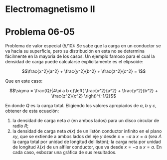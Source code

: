 # Electromagnetismo II
# Problema 06-05

Problema de valor especial (5/10): Se sabe que la carga en un conductor
se va hacia su superficie, pero su distribución en esta no se determina
fácilmente en la mayoría de los casos. Un ejemplo famoso para el cual la
densidad de carga puede calcularse explícitamente es el elipsoide:

```math
\frac{x^2}{a^2} + \frac{y^2}{b^2} + \frac{z^2}{c^2} = 1
```

Que en este caso:

```math
\sigma
=
\frac{Q}{4\pi a b c}\left(
\frac{x^2}{a^2} + \frac{y^2}{b^2} + \frac{z^2}{c^2}
\right)^{-1/2}
```

En donde $`Q`$ es la carga total. Eligiendo los valores apropiados de
$`a`$, $`b`$ y $`c`$, obtener de esta ecuación:

1. la densidad de carga neta $`\sigma`$ (en ambos lados) para un disco
circular de radio $`R`$;
2. la densidad de carga neta $`\sigma(x)`$ de un listón conductor infinito
en el plano $`xy`$, que se extiende a ambos lados del eje $`y`$ desde
$`x = -a`$ a $`x = a`$ (sea $`\Lambda`$ la carga total por unidad de longitud
del listón); la carga neta por unidad de longitud $`\lambda(x)`$ de un alfiler
conductor, que va desde $`x = -a`$ a $`x = a`$. En cada caso, esbozar una
gráfica de sus resultados.
